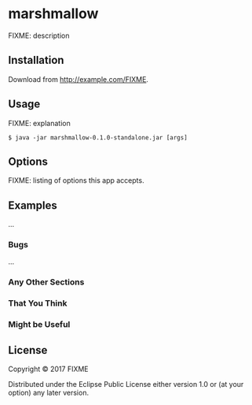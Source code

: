 # marshmallow

FIXME: description

## Installation

Download from http://example.com/FIXME.

## Usage

FIXME: explanation

    $ java -jar marshmallow-0.1.0-standalone.jar [args]

## Options

FIXME: listing of options this app accepts.

## Examples

...

### Bugs

...

### Any Other Sections
### That You Think
### Might be Useful

## License

Copyright © 2017 FIXME

Distributed under the Eclipse Public License either version 1.0 or (at
your option) any later version.
